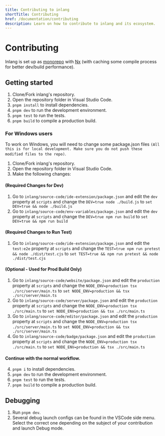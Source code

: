 ```yaml
---
title: Contributing to inlang
shortTitle: Contributing
href: /documentation/contributing
description: Learn on how to contribute to inlang and its ecosystem.
---
```


# Contributing

Inlang is set up as [monorepo](https://monorepo.tools/) with [Nx](https://nx.dev/) (with caching some compile process for better dev/build performance).

## Getting started

1. Clone/Fork inlang's repository.
2. Open the repository folder in Visual Studio Code.
3. `pnpm install` to install dependencies.
4. `pnpm dev` to run the development environment.
5. `pnpm test` to run the tests.
6. `pnpm build` to compile a production build.

### For Windows users

To work on Windows, you will need to change some package.json files `(All this is for local development. Make sure you do not push these modified files to the repo)`. 

1. Clone/Fork inlang's repository.
2. Open the repository folder in Visual Studio Code.
3. Make the following changes:

#### (Required Changes for Dev)
1. Go to `inlang/source-code/ide-extension/package.json` and edit the `dev` property at `scripts` and change the `DEV=true node ./build.js` to `set DEV=true && node ./build.js`
2. Go to `inlang/source-code/env-variables/package.json` and edit the `dev` property at `scripts` and change the `DEV=true npm run build` to `set DEV=true && npm run build`

#### (Required Changes to Run Test)
1. Go to `inlang/source-code/ide-extension/package.json` and edit the `test:e2e` property at `scripts` and change the `TEST=true npm run pretest && node ./dist/test.cjs` to `set TEST=true && npm run pretest && node ./dist/test.cjs`
   
#### (Optional - Used for Prod Build Only)
1. Go to `inlang/source-code/website/package.json` and edit the `production` property at `scripts` and change the `NODE_ENV=production tsx ./src/server/main.ts` to `set NODE_ENV=production && tsx ./src/server/main.ts`
2. Go to `inlang/source-code/server/package.json` and edit the `production` property at `scripts` and change the `NODE_ENV=production tsx ./src/main.ts` to `set NODE_ENV=production && tsx ./src/main.ts`
3. Go to `inlang/source-code/editor/package.json` and edit the `production` property at `scripts` and change the `NODE_ENV=production tsx ./src/server/main.ts` to `set NODE_ENV=production && tsx ./src/server/main.ts`
4. Go to `inlang/source-code/badge/package.json` and edit the `production` property at `scripts` and change the `NODE_ENV=production tsx ./src/main.ts` to `set NODE_ENV=production && tsx ./src/main.ts`


#### Continue with the normal workflow.
4. `pnpm i` to install dependencies.
5. `pnpm dev` to run the development environment.
6. `pnpm test` to run the tests.
7. `pnpm build` to compile a production build.

## Debugging

1. Run `pnpm dev`.
2. Several debug launch configs can be found in the VSCode side menu. Select the correct one depending on the subject of your contribution and launch Debug mode.
